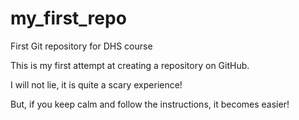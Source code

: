 # my_first_repo
 First Git repository for DHS course

This is my first attempt at creating a repository on GitHub.

I will not lie, it is quite a scary experience!

But, if you keep calm and follow the instructions, it becomes easier!